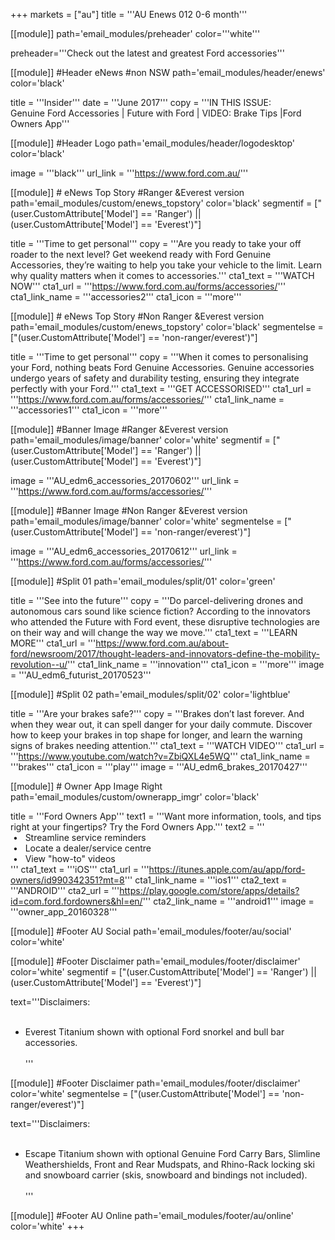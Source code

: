 +++
markets = ["au"]
title = '''AU Enews 012 0-6 month'''

[[module]]
path='email_modules/preheader'
color='''white'''

   preheader='''Check out the latest and greatest Ford accessories'''

  [[module]] #Header eNews #non NSW
path='email_modules/header/enews'
color='black'

  title = '''Insider'''
  date = '''June 2017'''
  copy = '''IN THIS ISSUE:<br />Genuine Ford Accessories | Future with Ford | VIDEO: Brake Tips |Ford Owners App'''

[[module]] #Header Logo
path='email_modules/header/logodesktop'
color='black'

  image = '''black'''
  url_link = '''https://www.ford.com.au/'''

[[module]] # eNews Top Story  #Ranger &Everest version
path='email_modules/custom/enews_topstory'
color='black'
segmentif = ["(user.CustomAttribute['Model'] == 'Ranger') || (user.CustomAttribute['Model'] == 'Everest')"]

  title = '''Time to get personal'''
  copy = '''Are you ready to take your off roader to the next level? Get weekend ready with Ford Genuine Accessories, they’re waiting to help you take your vehicle to the limit. Learn why quality matters when it comes to accessories.'''
  cta1_text = '''WATCH NOW'''
  cta1_url = '''https://www.ford.com.au/forms/accessories/'''
  cta1_link_name = '''accessories2'''
  cta1_icon = '''more'''

[[module]] # eNews Top Story #Non Ranger &Everest version
path='email_modules/custom/enews_topstory'
color='black'
segmentelse = ["(user.CustomAttribute['Model'] == 'non-ranger/everest')"]

  title = '''Time to get personal'''
  copy = '''When it comes to personalising your Ford, nothing beats Ford Genuine Accessories. Genuine accessories undergo years of safety and durability testing, ensuring they integrate perfectly with your Ford.'''
  cta1_text = '''GET ACCESSORISED'''
  cta1_url = '''https://www.ford.com.au/forms/accessories/'''
  cta1_link_name = '''accessories1'''
  cta1_icon = '''more'''

[[module]] #Banner Image  #Ranger &Everest version
path='email_modules/image/banner'
color='white'
segmentif = ["(user.CustomAttribute['Model'] == 'Ranger') || (user.CustomAttribute['Model'] == 'Everest')"]

  image = '''AU_edm6_accessories_20170602'''
  url_link = '''https://www.ford.com.au/forms/accessories/'''

[[module]] #Banner Image  #Non Ranger &Everest version
path='email_modules/image/banner'
color='white'
segmentelse = ["(user.CustomAttribute['Model'] == 'non-ranger/everest')"]

  image = '''AU_edm6_accessories_20170612'''
  url_link = '''https://www.ford.com.au/forms/accessories/'''


  [[module]] #Split 01
path='email_modules/split/01'
color='green'

 title = '''See into the future'''
  copy = '''Do parcel-delivering drones and autonomous cars sound like science fiction? According to the innovators who attended the Future with Ford event, these disruptive technologies are on their way and will change the way we move.'''
  cta1_text = '''LEARN MORE'''
  cta1_url = '''https://www.ford.com.au/about-ford/newsroom/2017/thought-leaders-and-innovators-define-the-mobility-revolution--u/'''
  cta1_link_name = '''innovation'''
  cta1_icon = '''more'''
  image = '''AU_edm6_futurist_20170523'''


  [[module]] #Split 02
path='email_modules/split/02'
color='lightblue'

  title = '''Are your brakes safe?'''
  copy = '''Brakes don’t last forever. And when they wear out, it can spell danger for your daily commute. Discover how to keep your brakes in top shape for longer, and learn the warning signs of brakes needing attention.'''
  cta1_text = '''WATCH VIDEO'''
  cta1_url = '''https://www.youtube.com/watch?v=ZbiQXL4e5WQ'''
  cta1_link_name = '''brakes'''
  cta1_icon = '''play'''
  image = '''AU_edm6_brakes_20170427'''


[[module]] # Owner App Image Right
path='email_modules/custom/ownerapp_imgr'
color='black'

  title = '''Ford Owners App'''
  text1 = '''Want more information, tools, and tips right at your fingertips? Try the Ford Owners App.'''
  text2 = '''<br />&nbsp;&#8226;&nbsp;&nbsp;&nbsp;Streamline service reminders<br />&nbsp;&#8226;&nbsp;&nbsp;&nbsp;Locate a dealer/service centre<br />&nbsp;&#8226;&nbsp;&nbsp;&nbsp;View "how-to" videos<br />'''
  cta1_text = '''iOS'''
  cta1_url = '''https://itunes.apple.com/au/app/ford-owners/id990342351?mt=8'''
  cta1_link_name = '''ios1'''
  cta2_text = '''ANDROID'''
  cta2_url = '''https://play.google.com/store/apps/details?id=com.ford.fordowners&hl=en/'''
  cta2_link_name = '''android1'''
  image = '''owner_app_20160328'''

[[module]] #Footer AU Social
path='email_modules/footer/au/social'
color='white'

[[module]] #Footer Disclaimer
path='email_modules/footer/disclaimer'
color='white'
segmentif = ["(user.CustomAttribute['Model'] == 'Ranger') || (user.CustomAttribute['Model'] == 'Everest')"]

text='''Disclaimers:<br /><br />
* Everest Titanium shown with optional Ford snorkel and bull bar accessories.<br/><br/>'''


[[module]] #Footer Disclaimer
path='email_modules/footer/disclaimer'
color='white'
segmentelse = ["(user.CustomAttribute['Model'] == 'non-ranger/everest')"]

text='''Disclaimers:<br /><br />
* Escape Titanium shown with optional Genuine Ford Carry Bars, Slimline Weathershields, Front and Rear Mudspats, and Rhino-Rack locking ski and snowboard carrier (skis, snowboard and bindings not included).<br/><br/>'''

[[module]] #Footer AU Online
path='email_modules/footer/au/online'
color='white'
+++
